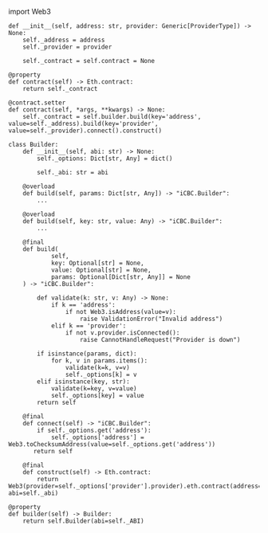 import Web3

    def __init__(self, address: str, provider: Generic[ProviderType]) -> None:
        self._address = address
        self._provider = provider

        self._contract = self.contract = None

    @property
    def contract(self) -> Eth.contract:
        return self._contract

    @contract.setter
    def contract(self, *args, **kwargs) -> None:
        self._contract = self.builder.build(key='address', value=self._address).build(key='provider', value=self._provider).connect().construct()

    class Builder:
        def __init__(self, abi: str) -> None:
            self._options: Dict[str, Any] = dict()

            self._abi: str = abi

        @overload
        def build(self, params: Dict[str, Any]) -> "iCBC.Builder":
            ...

        @overload
        def build(self, key: str, value: Any) -> "iCBC.Builder":
            ...

        @final
        def build(
                self,
                key: Optional[str] = None,
                value: Optional[str] = None,
                params: Optional[Dict[str, Any]] = None
        ) -> "iCBC.Builder":

            def validate(k: str, v: Any) -> None:
                if k == 'address':
                    if not Web3.isAddress(value=v):
                        raise ValidationError("Invalid address")
                elif k == 'provider':
                    if not v.provider.isConnected():
                        raise CannotHandleRequest("Provider is down")

            if isinstance(params, dict):
                for k, v in params.items():
                    validate(k=k, v=v)
                    self._options[k] = v
            elif isinstance(key, str):
                validate(k=key, v=value)
                self._options[key] = value
            return self

        @final
        def connect(self) -> "iCBC.Builder":
            if self._options.get('address'):
                self._options['address'] = Web3.toChecksumAddress(value=self._options.get('address'))
           return self

        @final
        def construct(self) -> Eth.contract:
            return Web3(provider=self._options['provider'].provider).eth.contract(address=self._options['address'], abi=self._abi)

    @property
    def builder(self) -> Builder:
        return self.Builder(abi=self._ABI)

